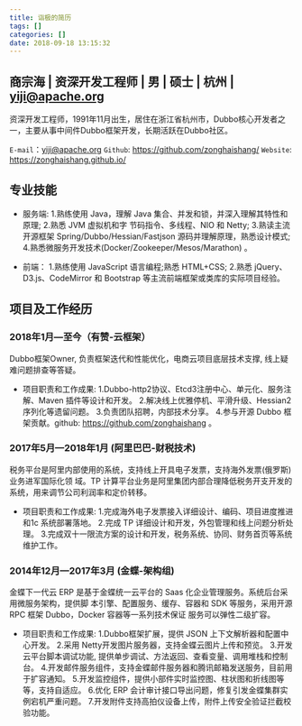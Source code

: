 ```yaml
---
title: 诣极的简历
tags: []
categories: []
date: 2018-09-18 13:15:32
---
```


## 商宗海 | 资深开发工程师 | 男 | 硕士 | 杭州 | yiji@apache.org

资深开发工程师，1991年11月出生，居住在浙江省杭州市，Dubbo核心开发者之一，主要从事中间件Dubbo框架开发，长期活跃在Dubbo社区。

`E-mail`：yiji@apache.org
`Github`:  https://github.com/zonghaishang/
`Website`: https://zonghaishang.github.io/



## 专业技能

- 服务端:
  1.熟练使用 Java，理解 Java 集合、并发和锁，并深入理解其特性和原理;
  2.熟悉 JVM 虚拟机和字 节码指令、多线程、NIO 和 Netty;
  3.熟读主流开源框架 Spring/Dubbo/Hessian/Fastjson 源码并理解原理，熟悉设计模式; 
  4.熟悉微服务开发技术(Docker/Zookeeper/Mesos/Marathon) 。

- 前端：
	1.熟练使用 JavaScript 语言编程;熟悉 HTML+CSS; 
	2.熟悉 jQuery、D3.js、CodeMirror 和 Bootstrap 等主流前端框架或类库的实际项目经验。

## 项目及工作经历

### 2018年1月—至今（有赞-云框架）

Dubbo框架Owner, 负责框架迭代和性能优化，电商云项目底层技术支撑, 线上疑难问题排查等答疑。 

- 项目职责和工作成果:
1.Dubbo-http2协议、Etcd3注册中心、单元化、服务注解、Maven 插件等设计和开发。 
2.解决线上优雅停机、平滑升级、Hessian2序列化等遗留问题。
3.负责团队招聘，内部技术分享。
4.参与开源 Dubbo 框架贡献。github: https://github.com/zonghaishang 。

### 2017年5月—2018年1月 (阿里巴巴-财税技术)
税务平台是阿里内部使用的系统，支持线上开具电子发票，支持海外发票(俄罗斯)业务进军国际化领 域。TP 计算平台业务是阿里集团内部合理降低税务开支开发的系统，用来调节公司利润率和定价转移。

- 项目职责和工作成果:
  1.完成海外电子发票接入详细设计、编码、项目进度推进和1c 系统部署落地。
  2.完成 TP 详细设计和开发，外包管理和线上问题分析处理。
  3.完成双十一限流方案的设计和开发，税务系统、协同、财务首页等系统维护工作。

### 2014年12月—2017年3月 (金蝶-架构组)

金蝶下一代云 ERP 是基于金蝶统一云平台的 Saas 化企业管理服务。系统后台采用微服务架构，提供脚 本引擎、配置服务、缓存、容器和 SDK 等服务，采用开源 RPC 框架 Dubbo，Docker 容器等一系列技术保证 服务可以弹性二级扩容。

- 项目职责和工作成果:
 1.Dubbo框架扩展，提供 JSON 上下文解析器和配置中心开发。
 2.采用 Netty开发图片服务器，支持金蝶云图片上传和预览。
 3.开发云平台脚本调试功能, 提供单步调试、方法返回、查看变量、调用堆栈和控制台。
 4.开发邮件服务组件，支持金蝶邮件服务器和腾讯邮箱发送服务，目前用于扩容通知。
 5.开发监控组件，提供小部件实时监控图、柱状图和折线图等等，支持自适应。
 6.优化 ERP 会计审计接口导出问题，修复引发金蝶集群实例宕机严重问题。
 7.开发附件支持高拍仪设备上传，附件上传安全验证拦截校验功能。
